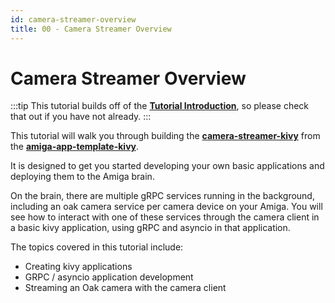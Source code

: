 ```yaml
---
id: camera-streamer-overview
title: 00 - Camera Streamer Overview
---
```


# Camera Streamer Overview

:::tip
This tutorial builds off of the
[**Tutorial Introduction**](/docs/tutorials/introduction/tutorial-introduction),
so please check that out if you have not already.
:::

This tutorial will walk you through building the [**camera-streamer-kivy**](https://github.com/farm-ng/camera-streamer)
from the [**amiga-app-template-kivy**](https://github.com/farm-ng/amiga-app-template-kivy).

It is designed to get you
started developing your own basic applications and deploying them
to the Amiga brain.

On the brain, there are multiple gRPC services running in the
background, including an oak camera service per camera device on
your Amiga.
You will see how to interact with one of these services through
the camera client in a basic kivy application,
using gRPC and asyncio in that application.

The topics covered in this tutorial include:

- Creating kivy applications
- GRPC / asyncio application development
- Streaming an Oak camera with the camera client

<!--
## Block diagram

```mermaid
flowchart BT;

    subgraph kivy_window
        direction LR
        ImageTexture
    end

    subgraph AmigaOS
        OakCameraServices
        CanbusService
    end

    subgraph CameraStreamerApp
        OakCameraClient -- decoded jpeg -- ImageTexture
    end

    subgraph OakCameraServices
        direction LR
        Oak0
        Oak1
        Oak2
        Oak3
    end

    Oak0 -- streamFrames rpc -- OakCameraClient
```-->
